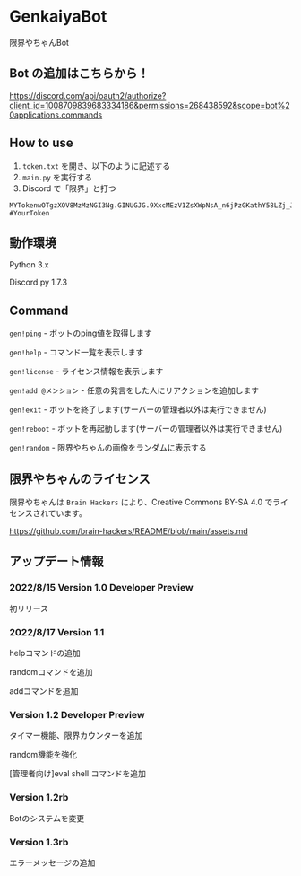 # GenkaiyaBot

限界やちゃんBot
## Bot の追加はこちらから！
https://discord.com/api/oauth2/authorize?client_id=1008709839683334186&permissions=268438592&scope=bot%20applications.commands
## How to use

1. `token.txt` を開き、以下のように記述する
1. `main.py` を実行する
1. Discord で「限界」と打つ

```text
MYTokenwOTgzXOV8MzMzNGI3Ng.GINUGJG.9XxcMEzV1ZsXWpNsA_n6jPzGKathY58LZj_JQ #YourToken
```
## 動作環境
Python 3.x

Discord.py 1.7.3
## Command

`gen!ping` - ボットのping値を取得します

`gen!help` - コマンド一覧を表示します

`gen!license` - ライセンス情報を表示します

`gen!add @メンション` - 任意の発言をした人にリアクションを追加します

`gen!exit` - ボットを終了します(サーバーの管理者以外は実行できません)

`gen!reboot` - ボットを再起動します(サーバーの管理者以外は実行できません)

`gen!random` - 限界やちゃんの画像をランダムに表示する

## 限界やちゃんのライセンス

限界やちゃんは `Brain Hackers` により、Creative Commons BY-SA 4.0 でライセンスされています。

<https://github.com/brain-hackers/README/blob/main/assets.md>

## アップデート情報

### 2022/8/15 Version 1.0 Developer Preview

初リリース

### 2022/8/17 Version 1.1

helpコマンドの追加

randomコマンドを追加

addコマンドを追加
### Version 1.2 Developer Preview

タイマー機能、限界カウンターを追加

random機能を強化

[管理者向け]eval shell コマンドを追加


### Version 1.2rb

Botのシステムを変更

### Version 1.3rb

エラーメッセージの追加

